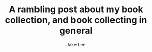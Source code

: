 ---
title: A rambling post about my book collection, and book collecting in general
author: Jake Lee
layout: post
image: /assets/images/
tags:
    - 
---